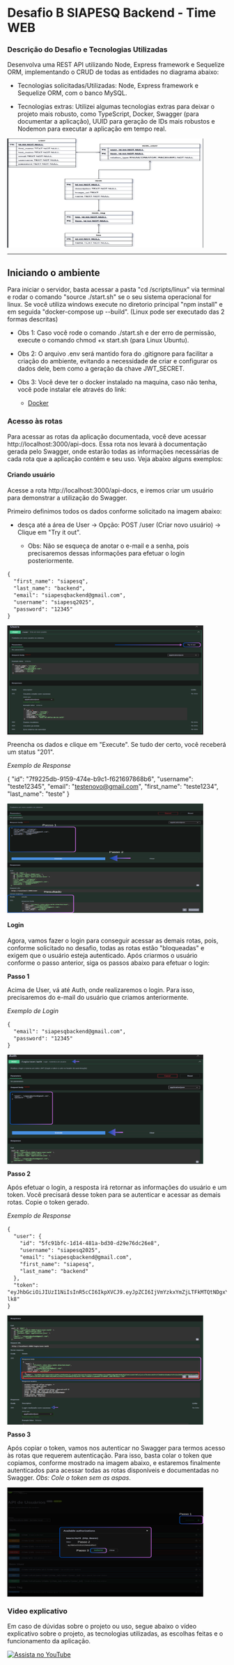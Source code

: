 # Desafio B SIAPESQ Backend - Time WEB

### Descrição do Desafio e Tecnologias Utilizadas

Desenvolva uma REST API utilizando Node, Express framework e Sequelize ORM, implementando o CRUD de todas as entidades no diagrama abaixo:

- Tecnologias solicitadas/Utilizadas: Node, Express framework e Sequelize ORM, com o banco MySQL.

- Tecnologias extras: Utilizei algumas tecnologias extras para deixar o projeto mais robusto, como TypeScript, Docker, Swagger (para documentar a aplicação), UUID para geração de IDs mais robustos e Nodemon para executar a aplicação em tempo real.

<img align="center" alt="siapesq" height="250" width="450" src="./public/img/schema-image-db.png"><br>

<hr>

## Iniciando o ambiente

Para iniciar o servidor, basta acessar a pasta "cd /scripts/linux" via terminal e rodar o comando "source ./start.sh" se o seu sistema operacional for linux. Se você utiliza windows  execute no diretorio principal "npm install" e em seguida "docker-compose up --build". (Linux pode ser executado das 2 formas descritas)

-   Obs 1: Caso você rode o comando ./start.sh e der erro de permissão, execute o comando chmod +x start.sh (para Linux Ubuntu).

-   Obs 2: O arquivo .env será mantido fora do .gitignore para facilitar a criação do ambiente, evitando a necessidade de criar e configurar os dados dele, bem como a geração da chave JWT_SECRET.

- Obs 3: Você deve ter o docker instalado na maquina, caso não tenha, você pode instalar ele através do link:
  - <a href="https://www.docker.com/get-started/"> Docker </a>

### Acesso às rotas

Para acessar as rotas da aplicação documentada, você deve acessar http://localhost:3000/api-docs. Essa rota nos levará à documentação gerada pelo Swagger, onde estarão todas as informações necessárias de cada rota que a aplicação contém e seu uso. Veja abaixo alguns exemplos:

#### Criando usuário

Acesse a rota http://localhost:3000/api-docs, e iremos criar um usuário para demonstrar a utilização do Swagger.

Primeiro definimos todos os dados conforme solicitado na imagem abaixo:

-   desça até a área de User → Opção: POST /user (Criar novo usuário) → Clique em "Try it out".

    -   Obs: Não se esqueça de anotar o e-mail e a senha, pois precisaremos dessas informações para efetuar o login posteriormente.

```
{
  "first_name": "siapesq",
  "last_name": "backend",
  "email": "siapesqbackend@gmail.com",
  "username": "siapesq2025",
  "password": "12345"
}
```
<img align="center" alt="create-user" height="250" width="450" src="./public/img/create-user-1.png"><br>

Preencha os dados e clique em "Execute". Se tudo der certo, você receberá um status "201".

*Exemplo de Response*

{
  "id": "7f9225db-9159-474e-b9c1-f621697868b6",
  "username": "teste12345",
  "email": "testenovo@gmail.com",
  "first_name": "teste1234",
  "last_name": "teste"
}

<img align="center" alt="create-user" height="250" width="450" src="./public/img/create-user-2.png"><br>

#### Login

Agora, vamos fazer o login para conseguir acessar as demais rotas, pois, conforme solicitado no desafio, todas as rotas estão "bloqueadas" e exigem que o usuário esteja autenticado. Após criarmos o usuário conforme o passo anterior, siga os passos abaixo para efetuar o login:

**Passo 1**

Acima de User, vá até Auth, onde realizaremos o login. Para isso, precisaremos do e-mail do usuário que criamos anteriormente.

*Exemplo de Login*

```
{
  "email": "siapesqbackend@gmail.com",
  "password": "12345"
}
```

<img align="center" alt="create-user" height="250" width="450" src="./public/img/login-user-1.png"><br>

**Passo 2**

Após efetuar o login, a resposta irá retornar as informações do usuário e um token. Você precisará desse token para se autenticar e acessar as demais rotas. Copie o token gerado.

*Exemplo de Response*

```
{
  "user": {
    "id": "5fc91bfc-1d14-481a-bd30-d29e76dc26e8",
    "username": "siapesq2025",
    "email": "siapesqbackend@gmail.com",
    "first_name": "siapesq",
    "last_name": "backend"
  },
  "token": "eyJhbGciOiJIUzI1NiIsInR5cCI6IkpXVCJ9.eyJpZCI6IjVmYzkxYmZjLTFkMTQtNDgxYS1iZDMwLWQyOWU3NmRjMjZlOCIsImVtYWlsIjoic2lhcGVzcWJhY2tlbmRAZ21haWwuY29tIiwidXNlcm5hbWUiOiJzaWFwZXNxMjAyNSIsImlhdCI6MTc0NDIxMjAwMCwiZXhwIjoxNzQ0MjE1NjAwfQ.PDbrlO4KWCv1ipmamdFJxcDREWT_EBKIPBiKqLs-lk8"
}
```

<img align="center" alt="create-user" height="250" width="450" src="./public/img/login-user-2.png"><br>

**Passo 3**

Após copiar o token, vamos nos autenticar no Swagger para termos acesso às rotas que requerem autenticação. Para isso, basta colar o token que copiamos, conforme mostrado na imagem abaixo, e estaremos finalmente autenticados para acessar todas as rotas disponíveis e documentadas no Swagger. *Obs: Cole o token sem as aspas*.

<img align="center" alt="create-user" height="250" width="450" src="./public/img/login-user-3.png"><br>

### Video explicativo

Em caso de dúvidas sobre o projeto ou uso, segue abaixo o vídeo explicativo sobre o projeto, as tecnologias utilizadas, as escolhas feitas e o funcionamento da aplicação.

[![Assista no YouTube](https://img.youtube.com/vi/srNUSsYabis/0.jpg)](https://www.youtube.com/watch?v=srNUSsYabis)
